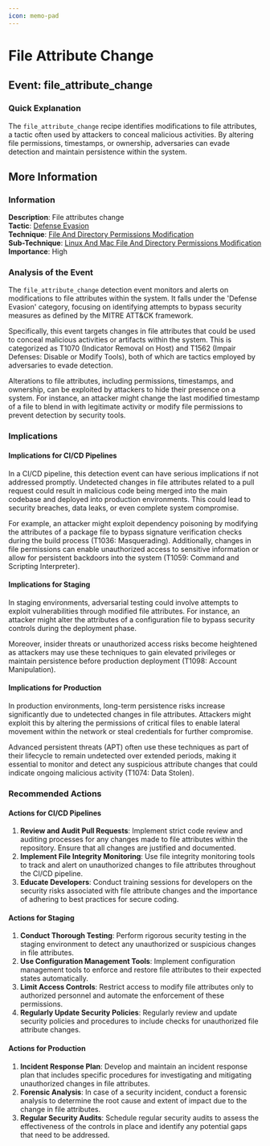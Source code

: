 ```yaml
---
icon: memo-pad
---
```


# File Attribute Change

## Event: file\_attribute\_change

### Quick Explanation

The `file_attribute_change` recipe identifies modifications to file attributes, a tactic often used by attackers to conceal malicious activities. By altering file permissions, timestamps, or ownership, adversaries can evade detection and maintain persistence within the system.

## More Information

### Information

**Description**: File attributes change  
**Tactic**: [Defense Evasion](../../mitre/tactics/TA0005.md)  
**Technique**: [File And Directory Permissions Modification](../../mitre/techniques/T1222.md)  
**Sub-Technique**: [Linux And Mac File And Directory Permissions Modification](../../mitre/techniques/T1222.002.md)  
**Importance**: High

### Analysis of the Event

The `file_attribute_change` detection event monitors and alerts on modifications to file attributes within the system. It falls under the 'Defense Evasion' category, focusing on identifying attempts to bypass security measures as defined by the MITRE ATT\&CK framework.

Specifically, this event targets changes in file attributes that could be used to conceal malicious activities or artifacts within the system. This is categorized as T1070 (Indicator Removal on Host) and T1562 (Impair Defenses: Disable or Modify Tools), both of which are tactics employed by adversaries to evade detection.

Alterations to file attributes, including permissions, timestamps, and ownership, can be exploited by attackers to hide their presence on a system. For instance, an attacker might change the last modified timestamp of a file to blend in with legitimate activity or modify file permissions to prevent detection by security tools.

### Implications

#### Implications for CI/CD Pipelines

In a CI/CD pipeline, this detection event can have serious implications if not addressed promptly. Undetected changes in file attributes related to a pull request could result in malicious code being merged into the main codebase and deployed into production environments. This could lead to security breaches, data leaks, or even complete system compromise.

For example, an attacker might exploit dependency poisoning by modifying the attributes of a package file to bypass signature verification checks during the build process (T1036: Masquerading). Additionally, changes in file permissions can enable unauthorized access to sensitive information or allow for persistent backdoors into the system (T1059: Command and Scripting Interpreter).

#### Implications for Staging

In staging environments, adversarial testing could involve attempts to exploit vulnerabilities through modified file attributes. For instance, an attacker might alter the attributes of a configuration file to bypass security controls during the deployment phase.

Moreover, insider threats or unauthorized access risks become heightened as attackers may use these techniques to gain elevated privileges or maintain persistence before production deployment (T1098: Account Manipulation).

#### Implications for Production

In production environments, long-term persistence risks increase significantly due to undetected changes in file attributes. Attackers might exploit this by altering the permissions of critical files to enable lateral movement within the network or steal credentials for further compromise.

Advanced persistent threats (APT) often use these techniques as part of their lifecycle to remain undetected over extended periods, making it essential to monitor and detect any suspicious attribute changes that could indicate ongoing malicious activity (T1074: Data Stolen).

### Recommended Actions

#### Actions for CI/CD Pipelines

1. **Review and Audit Pull Requests**: Implement strict code review and auditing processes for any changes made to file attributes within the repository. Ensure that all changes are justified and documented.
2. **Implement File Integrity Monitoring**: Use file integrity monitoring tools to track and alert on unauthorized changes to file attributes throughout the CI/CD pipeline.
3. **Educate Developers**: Conduct training sessions for developers on the security risks associated with file attribute changes and the importance of adhering to best practices for secure coding.

#### Actions for Staging

1. **Conduct Thorough Testing**: Perform rigorous security testing in the staging environment to detect any unauthorized or suspicious changes in file attributes.
2. **Use Configuration Management Tools**: Implement configuration management tools to enforce and restore file attributes to their expected states automatically.
3. **Limit Access Controls**: Restrict access to modify file attributes only to authorized personnel and automate the enforcement of these permissions.
4. **Regularly Update Security Policies**: Regularly review and update security policies and procedures to include checks for unauthorized file attribute changes.

#### Actions for Production

1. **Incident Response Plan**: Develop and maintain an incident response plan that includes specific procedures for investigating and mitigating unauthorized changes in file attributes.
2. **Forensic Analysis**: In case of a security incident, conduct a forensic analysis to determine the root cause and extent of impact due to the change in file attributes.
3. **Regular Security Audits**: Schedule regular security audits to assess the effectiveness of the controls in place and identify any potential gaps that need to be addressed.
